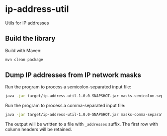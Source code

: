 # ip-address-util
Utils for IP addresses

## Build the library

Build with Maven:
```bash
mvn clean package
```

## Dump IP addresses from IP network masks

Run the program to process a semicolon-separated input file:
```bash
java -jar target/ip-address-util-1.0.0-SNAPSHOT.jar masks-semicolon-separated.csv \;
```

Run the program to process a comma-separated input file:
```bash
java -jar target/ip-address-util-1.0.0-SNAPSHOT.jar masks-comma-separated.csv \,
```

The output will be written to a file with `_addresses` suffix. The first row with column headers will be retained.
